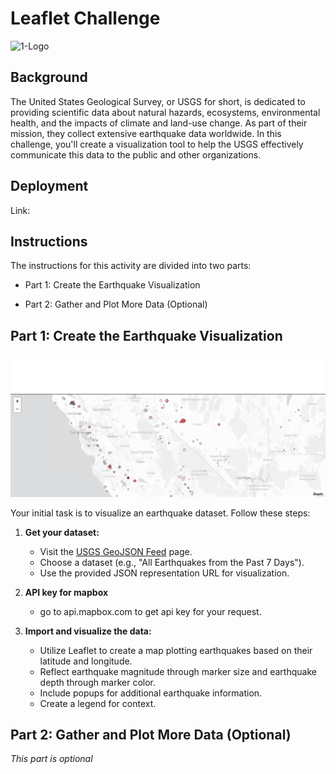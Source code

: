# Leaflet Challenge

![1-Logo](https://user-images.githubusercontent.com/112406455/213352302-7e8b28e7-f59b-44a2-b791-8ba2b545095a.png)

## Background
The United States Geological Survey, or USGS for short, is dedicated to providing scientific data about natural hazards, ecosystems, environmental health, and the impacts of climate and land-use change. As part of their mission, they collect extensive earthquake data worldwide. In this challenge, you'll create a visualization tool to help the USGS effectively communicate this data to the public and other organizations.

## Deployment
Link: 

## Instructions
The instructions for this activity are divided into two parts:

* Part 1: Create the Earthquake Visualization

* Part 2: Gather and Plot More Data (Optional)

## Part 1: Create the Earthquake Visualization

![image](Images/deployed_image.png)

Your initial task is to visualize an earthquake dataset. Follow these steps:

1. **Get your dataset:**
    * Visit the [USGS GeoJSON Feed](https://earthquake.usgs.gov/earthquakes/feed/v1.0/geojson.php) page.
    * Choose a dataset (e.g., "All Earthquakes from the Past 7 Days").
    * Use the provided JSON representation URL for visualization.
2. **API key for mapbox**
    * go to api.mapbox.com to get api key for your request.

3. **Import and visualize the data:**
    * Utilize Leaflet to create a map plotting earthquakes based on their latitude and longitude.
    * Reflect earthquake magnitude through marker size and earthquake depth through marker color.
    * Include popups for additional earthquake information.
    * Create a legend for context.

## Part 2: Gather and Plot More Data (Optional)

*This part is optional*
